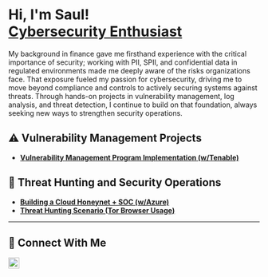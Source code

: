 <h1>Hi, I'm Saul! <br/><a href="https://linkedin.com/in/saul-villanueva-sosa">Cybersecurity Enthusiast</a></h1>

My background in finance gave me firsthand experience with the critical importance of security; working with PII, SPII, and confidential data in regulated environments made me deeply aware of the risks organizations face. That exposure fueled my passion for cybersecurity, driving me to move beyond compliance and controls to actively securing systems against threats. Through hands-on projects in vulnerability management, log analysis, and threat detection, I continue to build on that foundation, always seeking new ways to strengthen security operations.


## ⚠️ Vulnerability Management Projects

- **[Vulnerability Management Program Implementation (w/Tenable)](https://github.com/saulsosa1/Vulnerability-Management-Program)**

## 🚨 Threat Hunting and Security Operations

- **[Building a Cloud Honeynet + SOC (w/Azure)](https://github.com/saulsosa1/Azure-SOC)**
- **[Threat Hunting Scenario (Tor Browser Usage)](https://github.com/saulsosa1/Threat-Hunting-Scenario-Tor)**

<hr/>

## 🤳 Connect With Me


[<img align="left" alt="___________ | LinkedIn" width="22px" src="https://cdn.jsdelivr.net/npm/simple-icons@v3/icons/linkedin.svg" />][linkedin]


[linkedin]: https://linkedin.com/in/saul-villanueva-sosa

<!--
<img width="35" alt="image" src="https://github.com/user-attachments/assets/2f41c7cd-5ea8-4475-b451-a37161b6c3fb"> 
<img width="35" alt="image" src="https://github.com/user-attachments/assets/77649969-9910-4994-8b96-74a116cfb2a8">
-->
